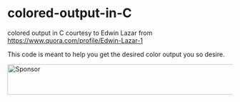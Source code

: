 # colored-output-in-C
colored output in C courtesy to Edwin Lazar from https://www.quora.com/profile/Edwin-Lazar-1

This code is meant to help you get the desired color output you so desire. 

<a target='_blank' rel='nofollow' href='https://app.codesponsor.io/link/JBTH3H4bhJWJ5FEzwurGnwZP/Zupirio/colored-output-in-C'>  <img alt='Sponsor' width='888' height='68' src='https://app.codesponsor.io/embed/JBTH3H4bhJWJ5FEzwurGnwZP/Zupirio/colored-output-in-C.svg' /></a>
